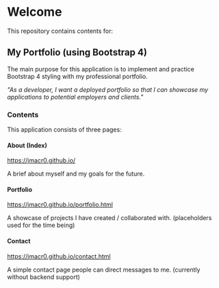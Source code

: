 # Welcome

This repository contains contents for:

## My Portfolio (using Bootstrap 4)

The main purpose for this application is to implement and practice Bootstrap 4 styling with my professional portfolio. 

*"As a developer, I want a deployed portfolio so that I can showcase my applications to potential employers and clients."*


### Contents

This application consists of three pages:


#### About (Index)

https://jmacr0.github.io/

A brief about myself and my goals for the future.


#### Portfolio

https://jmacr0.github.io/portfolio.html

A showcase of projects I have created / collaborated with. (placeholders used for the time being)


#### Contact

https://jmacr0.github.io/contact.html

A simple contact page people can direct messages to me. (currently without backend support)